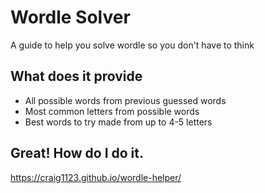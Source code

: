 # Wordle Solver

A guide to help you solve wordle so you don't have to think

## What does it provide

- All possible words from previous guessed words
- Most common letters from possible words
- Best words to try made from up to 4-5 letters

## Great! How do I do it.

https://craig1123.github.io/wordle-helper/
